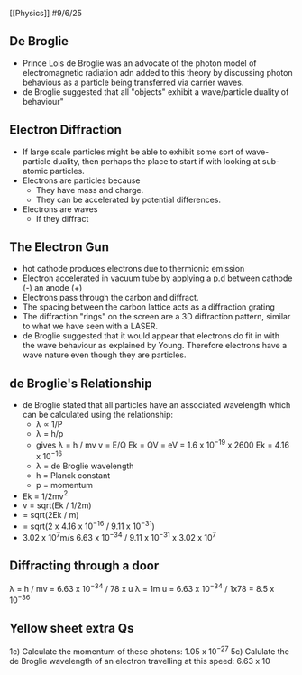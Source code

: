 [[Physics]]
#9/6/25
## De Broglie
- Prince Lois de Broglie was an advocate of the photon model of electromagnetic radiation adn added to this theory by discussing photon behavious as a particle being transferred via carrier waves.
- de Broglie suggested that all "objects" exhibit a wave/particle duality of behaviour"
## Electron Diffraction
- If large scale particles might be able to exhibit some sort of wave-particle duality, then perhaps the place to start if with looking at sub-atomic particles.
- Electrons are particles because
	- They have mass and charge.
	- They can be accelerated by potential differences.
- Electrons are waves
	- If they diffract
## The Electron Gun
- hot cathode produces electrons due to thermionic emission
- Electron accelerated in vacuum tube by applying a p.d between cathode (-) an anode (+)
- Electrons pass through the carbon  and diffract. 
- The spacing between the carbon lattice acts as a diffraction grating
- The diffraction "rings" on the screen are a 3D diffraction pattern, similar to what we have seen with a LASER.
- de Broglie suggested that it would appear that electrons do fit in with the wave behaviour as explained by Young. Therefore electrons have a wave nature even though they are particles.
## de Broglie's Relationship
- de Broglie stated that all particles have an associated wavelength which can be calculated using the relationship:
	- λ ∝ 1/P
	- λ = h/p
	- gives λ = h / mv      v = E/Q      Ek = QV     = eV     = 1.6 x 10$^{-19}$ x 2600 Ek = 4.16 x 10$^{-16}$
	- λ = de Broglie wavelength
	- h = Planck constant
	- p = momentum
- Ek = 1/2mv$^2$
- v = sqrt(Ek / 1/2m)
- = sqrt(2Ek / m)
- = sqrt(2 x 4.16 x 10$^{-16}$ / 9.11 x 10$^{-31}$) 
- 3.02 x 10$^{7}$m/s
6.63 x 10$^{-34}$ / 9.11 x 10$^{-31}$ x 3.02 x 10$^{7}$

## Diffracting through a door
λ = h / mv = 6.63 x 10$^{-34}$ / 78 x u
λ = 1m
u = 6.63 x 10$^{-34}$ / 1x78 = 8.5 x 10$^{-36}$

## Yellow sheet extra Qs
1c) Calculate the momentum of these photons: 1.05 x 10$^{-27}$
5c) Calulate the de Broglie wavelength of an electron travelling at this speed: 6.63 x 10